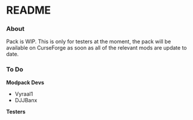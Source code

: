 # README #

### About ###
Pack is WIP. This is only for testers at the moment, the pack will be available on CurseForge as soon as all of the relevant mods are update to date.

### To Do ###


__Modpack Devs__
* Vyraal1
* DJJBanx

__Testers__
